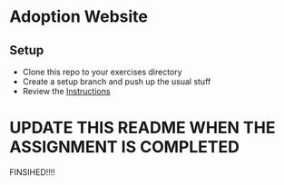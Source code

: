 # Adoption Website

## Setup

- Clone this repo to your exercises directory
- Create a setup branch and push up the usual stuff
- Review the [Instructions](instructions.md)

# UPDATE THIS README WHEN THE ASSIGNMENT IS COMPLETED

FINSIHED!!!!
